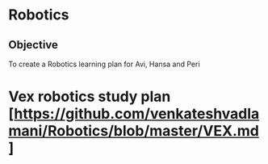 # Robotics

## Objective
To create a Robotics learning plan for Avi, Hansa and Peri 

# Vex robotics study plan [https://github.com/venkateshvadlamani/Robotics/blob/master/VEX.md]
